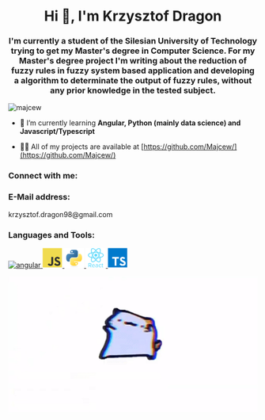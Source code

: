 <h1 align="center">Hi 👋, I'm Krzysztof Dragon</h1>
<h3 align="center">I'm currently a student of the Silesian University of Technology trying to get my Master's degree in Computer Science. For my Master's degree project I'm writing about the reduction of fuzzy rules in fuzzy system based application and developing a algorithm to determinate the output of fuzzy rules, without any prior knowledge in the tested subject.</h3>

<p align="left"> <img src="https://komarev.com/ghpvc/?username=majcew&label=Profile%20views&color=0e75b6&style=flat" alt="majcew" /> </p>

- 🌱 I’m currently learning **Angular, Python (mainly data science) and Javascript/Typescript**

- 👨‍💻 All of my projects are available at [https://github.com/Majcew/](https://github.com/Majcew/)

<h3 align="left">Connect with me:</h3>
<h3>E-Mail address:</h3> krzysztof.dragon98@gmail.com
<p align="left">
</p>

<h3 align="left">Languages and Tools:</h3>
<p align="left"> <a href="https://angular.io" target="_blank" rel="noreferrer"> <img src="https://angular.io/assets/images/logos/angular/angular.svg" alt="angular" width="40" height="40"/> </a> <a href="https://developer.mozilla.org/en-US/docs/Web/JavaScript" target="_blank" rel="noreferrer"> <img src="https://raw.githubusercontent.com/devicons/devicon/master/icons/javascript/javascript-original.svg" alt="javascript" width="40" height="40"/> </a> <a href="https://www.python.org" target="_blank" rel="noreferrer"> <img src="https://raw.githubusercontent.com/devicons/devicon/master/icons/python/python-original.svg" alt="python" width="40" height="40"/> </a> <a href="https://reactjs.org/" target="_blank" rel="noreferrer"> <img src="https://raw.githubusercontent.com/devicons/devicon/master/icons/react/react-original-wordmark.svg" alt="react" width="40" height="40"/> </a> <a href="https://www.typescriptlang.org/" target="_blank" rel="noreferrer"> <img src="https://raw.githubusercontent.com/devicons/devicon/master/icons/typescript/typescript-original.svg" alt="typescript" width="40" height="40"/> </a> </p>
<img src="https://github.com/Majcew/Majcew/blob/main/un_dos_tres_quatro_mexican_cat.gif"/>
